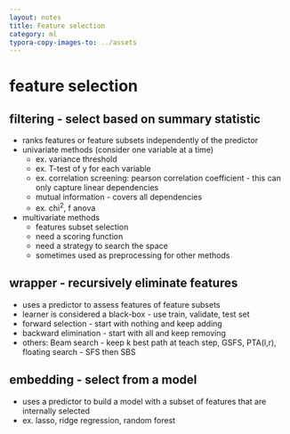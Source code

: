 ```yaml
---
layout: notes
title: Feature selection
category: ml
typora-copy-images-to: ../assets
---
```


#  feature selection

## filtering - select based on summary statistic

- ranks features or feature subsets independently of the predictor
- univariate methods (consider one variable at a time)
  - ex. variance threshold
  - ex. T-test of y for each variable
  - ex. correlation screening: pearson correlation coefficient - this can only capture linear dependencies
  - mutual information - covers all dependencies
  - ex. chi$^2$, f anova
- multivariate methods
  - features subset selection
  - need a scoring function
  - need a strategy to search the space
  - sometimes used as preprocessing for other methods

## wrapper - recursively eliminate features

- uses a predictor to assess features of feature subsets
- learner is considered a black-box - use train, validate, test set
- forward selection - start with nothing and keep adding
- backward elimination - start with all and keep removing
- others: Beam search - keep k best path at teach step, GSFS, PTA(l,r), floating search - SFS then SBS

## embedding - select from a model

- uses a predictor to build a model with a subset of features that are internally selected
- ex. lasso, ridge regression, random forest